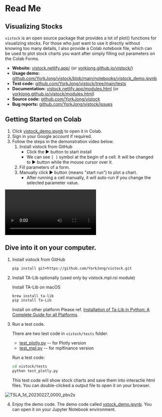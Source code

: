 # Read Me
## Visualizing Stocks
`vistock` is an open source package that provides a lot of plot() functions for visualizing stocks. For those who just want to use it directly without knowing too many details, I also provide a Colab notebook file, which can be used to plot stock charts you want after simply filling out parameters on the Colab Forms.

- **Website:** [vistock.netlify.app/](https://vistock.netlify.app) (or [yorkjong.github.io/vistock/](https://yorkjong.github.io/vistock))
- **Usage demo:** [github.com/YorkJong/vistock/blob/main/notebooks/vistock_demo.ipynb](https://github.com/YorkJong/vistock/blob/main/notebooks/vistock_demo.ipynb)
- **Test code:** [github.com/YorkJong/vistock/tree/main/tests](https://github.com/YorkJong/vistock/tree/main/tests)
- **Documentation:** [vistock.netlify.app/modules.html](https://vistock.netlify.app/modules.html) (or [yorkjong.github.io/vistock/modules.html](https://yorkjong.github.io/vistock/modules.html))
- **Source code:** [github.com/YorkJong/vistock](https://github.com/YorkJong/vistock)
- **Bug reports:** [github.com/YorkJong/vistock/issues](https://github.com/YorkJong/vistock/issues)

## Getting Started on Colab

1. Click [vistock_demo.ipynb](https://colab.research.google.com/github/YorkJong/vistock/blob/main/notebooks/vistock_demo.ipynb) to open it in Colab.
2. Sign in your Google account if required.
3. Follow the steps in the demonstration video below.
   1. Install vistock from GitHub
      * Click the ► button to start install
      * We can see `[ ]` symbol at the begin of a cell. It will be changed to ► button while the mouse cursor over it.
   2. Fill parameters of a form.
   3. Manually click ► button (means "start run") to plot a chart.
      * After running a cell manually, it will auto-run if you change the selected parameter value.

<video src="https://user-images.githubusercontent.com/11453572/218294149-ab0fc959-c40d-41b7-bc29-188ee5a2800f.mov" controls="controls" style="max-width: 730px;">
</video>

## Dive into it on your computer.

1. Install vistock from GitHub

    ```sh
    pip install git+https://github.com/YorkJong/vistock.git
    ```

2. Install TA-Lib optionally (used only by vistock.mpl.rsi module)

    Install TA-Lib on macOS
    ```sh
    brew install ta-lib
    pip install Ta-Lib
    ```

    Install on other platform Please ref. [Installation of Ta-Lib in Python: A Complete Guide for all Platforms](https://blog.quantinsti.com/install-ta-lib-python).

3. Run a test code.

    There are two test code in `vistock/tests` folder.

    * [test_plotly.py](https://github.com/YorkJong/vistock/blob/main/tests/test_plotly.py) -- for Plotly version
    * [test_mpl.py](https://github.com/YorkJong/vistock/blob/main/tests/test_mpl.py) -- for mplfinance version

    Run a test code:
    ```sh
    cd vistock/tests
    python test_plotly.py
    ```

    This test code will show stock charts and save them into interactie html files.
    You can double-clicked a output file to open it on your browser.

![TSLA_1d_20230227_0000_pbv2s](https://user-images.githubusercontent.com/11453572/224471104-c6a998eb-368a-4de5-ac01-409bbe04be77.png)

4. Enjoy the demo code.
    The demo code called [vstock_demo.ipynb](https://github.com/YorkJong/vistock/blob/main/notebooks/vistock_demo.ipynb). You can open it on your Jupyter Notebook environment.

[//]: # (This may be the most platform independent comment)
